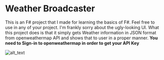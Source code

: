 # Weather Broadcaster
This is an F# project that I made for learning the basics of F#. Feel free to use in any of your project. I'm frankly sorry about the ugly-looking UI. What this project does is that it simply gets Weather information in JSON format from openweathermap API and shows that to user in a proper manner. 
**You need to Sign-in to openweathermap in order to get your API Key**

![alt_text](https://s3.amazonaws.com/poly-screenshots.angel.co/Project/a9/550728/9fbcf91be3f79b20d52c28005c68597d-original.jpg)
